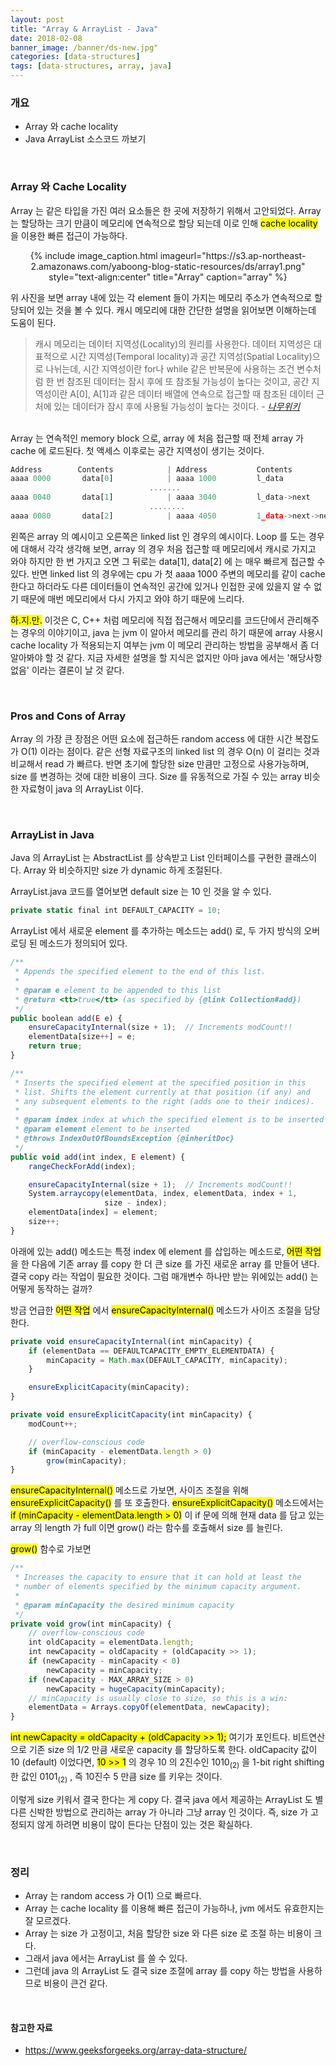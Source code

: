```yaml
---
layout: post
title: "Array & ArrayList - Java"
date: 2018-02-08
banner_image: /banner/ds-new.jpg"
categories: [data-structures]
tags: [data-structures, array, java]
---
```


### 개요
* Array 와 cache locality
* Java ArrayList 소스코드 까보기

<!--more-->

<br/>

### Array 와 Cache Locality
Array 는 같은 타입을 가진 여러 요소들은 한 곳에 저장하기 위해서 고안되었다. Array 는 할당하는 크기 만큼이 메모리에 연속적으로 할당 되는데 이로 인해 <mark>cache locality</mark> 을 이용한 빠른 접근이 가능하다.

<div style="text-align:center">
{% include image_caption.html imageurl="https://s3.ap-northeast-2.amazonaws.com/yaboong-blog-static-resources/ds/array1.png" style="text-align:center" title="Array" caption="array" %}
</div>


위 사진을 보면 array 내에 있는 각 element 들이 가지는 메모리 주소가 연속적으로 할당되어 있는 것을 볼 수 있다.
캐시 메모리에 대한 간단한 설명을 읽어보면 이해하는데 도움이 된다.


> 캐시 메모리는 데이터 지역성(Locality)의 원리를 사용한다. 데이터 지역성은 대표적으로 시간 지역성(Temporal locality)과 공간 지역성(Spatial Locality)으로 나뉘는데, 
시간 지역성이란 for나 while 같은 반복문에 사용하는 조건 변수처럼 한 번 참조된 데이터는 잠시 후에 또 참조될 가능성이 높다는 것이고, 
공간 지역성이란 A[0], A[1]과 같은 데이터 배열에 연속으로 접근할 때 참조된 데이터 근처에 있는 데이터가 잠시 후에 사용될 가능성이 높다는 것이다. 
<cite> - [나무위키](https://namu.wiki/w/%EC%BA%90%EC%8B%9C%20%EB%A9%94%EB%AA%A8%EB%A6%AC)</cite> 

<br/>
Array 는 연속적인 memory block 으로, array 에 처음 접근할 때 전체 array 가 cache 에 로드된다. 첫 액세스 이후로는 공간 지역성이 생기는 것이다.
 
 
```javascript
Address        Contents            | Address           Contents 
aaaa 0000       data[0]            | aaaa 1000         l_data 
                               .......
aaaa 0040       data[1]            | aaaa 3040         l_data->next
                               ........
aaaa 0080       data[2]            | aaaa 4050         1_data->next->next
```
 

왼쪽은 array 의 예시이고 오른쪽은 linked list 인 경우의 예시이다. Loop 를 도는 경우에 대해서 각각 생각해 보면, array 의 경우 처음 접근할 때 메모리에서 캐시로 가지고 와야 하지만 한 번 가지고 오면 그 뒤로는 data\[1\], data\[2\] 에 는 매우 빠르게 접근할 수 있다.
반면 linked list 의 경우에는 cpu 가 첫 aaaa 1000 주변의 메모리를 같이 cache 한다고 하더라도 다른 데이터들이 연속적인 공간에 있거나 인접한 곳에 있을지 알 수 없기 때문에 매번 메모리에서 다시 가지고 와야 하기 때문에 느리다.

<mark>하.지.만.</mark> 이것은 C, C++ 처럼 메모리에 직접 접근해서 메모리를 코드단에서 관리해주는 경우의 이야기이고, java 는 jvm 이 알아서 메모리를 관리 하기 때문에 array 사용시 cache locality 가 적용되는지 여부는 jvm 이 메모리 관리하는 방법을 공부해서 좀 더 알아봐야 할 것 같다.
지금 자세한 설명을 할 지식은 없지만 아마 java 에서는 '해당사항 없음' 이라는 결론이 날 것 같다.

<br/>

### Pros and Cons of Array
Array 의 가장 큰 장점은 어떤 요소에 접근하든 random access 에 대한 시간 복잡도가 O(1) 이라는 점이다. 같은 선형 자료구조의 linked list 의 경우 O(n) 이 걸리는 것과 비교해서 read 가 빠르다.
반면 초기에 할당한 size 만큼만 고정으로 사용가능하며, size 를 변경하는 것에 대한 비용이 크다. Size 를 유동적으로 가질 수 있는 array 비슷한 자료형이 java 의 ArrayList 이다.

<br/>

### ArrayList in Java
Java 의 ArrayList 는 AbstractList 를 상속받고 List 인터페이스를 구현한 클래스이다. Array 와 비슷하지만 size 가 dynamic 하게 조절된다.

ArrayList.java 코드를 열어보면 default size 는 10 인 것을 알 수 있다.

```javascript
private static final int DEFAULT_CAPACITY = 10;
```

ArrayList 에서 새로운 element 를 추가하는 메소드는 add() 로, 두 가지 방식의 오버로딩 된 메소드가 정의되어 있다.

```javascript
/**
 * Appends the specified element to the end of this list.
 *
 * @param e element to be appended to this list
 * @return <tt>true</tt> (as specified by {@link Collection#add})
 */
public boolean add(E e) {
    ensureCapacityInternal(size + 1);  // Increments modCount!!
    elementData[size++] = e;
    return true;
}

/**
 * Inserts the specified element at the specified position in this
 * list. Shifts the element currently at that position (if any) and
 * any subsequent elements to the right (adds one to their indices).
 *
 * @param index index at which the specified element is to be inserted
 * @param element element to be inserted
 * @throws IndexOutOfBoundsException {@inheritDoc}
 */
public void add(int index, E element) {
    rangeCheckForAdd(index);

    ensureCapacityInternal(size + 1);  // Increments modCount!!
    System.arraycopy(elementData, index, elementData, index + 1,
                     size - index);
    elementData[index] = element;
    size++;
}
``` 

아래에 있는 add() 메소드는 특정 index 에 element 를 삽입하는 메소드로, <mark>어떤 작업</mark>을 한 다음에 기존 array 를 copy 한 더 큰 size 를 가진 새로운 array 를 만들어 낸다.
결국 copy 라는 작업이 필요한 것이다. 그럼 매개변수 하나만 받는 위에있는 add() 는 어떻게 동작하는 걸까?

방금 언급한 <mark>어떤 작업</mark> 에서 <mark>ensureCapacityInternal()</mark> 메소드가 사이즈 조절을 담당한다.

```javascript
private void ensureCapacityInternal(int minCapacity) {
    if (elementData == DEFAULTCAPACITY_EMPTY_ELEMENTDATA) {
        minCapacity = Math.max(DEFAULT_CAPACITY, minCapacity);
    }

    ensureExplicitCapacity(minCapacity);
}

private void ensureExplicitCapacity(int minCapacity) {
    modCount++;

    // overflow-conscious code
    if (minCapacity - elementData.length > 0)
        grow(minCapacity);
}
```   

<mark>ensureCapacityInternal()</mark> 메소드로 가보면, 사이즈 조절을 위해 <mark>ensureExplicitCapacity()</mark> 를 또 호출한다.
<mark>ensureExplicitCapacity()</mark> 메소드에서는 <mark>if (minCapacity - elementData.length > 0)</mark> 이 if 문에 의해
현재 data 를 담고 있는 array 의 length 가 full 이면 grow() 라는 함수를 호출해서 size 를 늘린다.

<mark>grow()</mark> 함수로 가보면
```javascript
/**
 * Increases the capacity to ensure that it can hold at least the
 * number of elements specified by the minimum capacity argument.
 *
 * @param minCapacity the desired minimum capacity
 */
private void grow(int minCapacity) {
    // overflow-conscious code
    int oldCapacity = elementData.length;
    int newCapacity = oldCapacity + (oldCapacity >> 1);
    if (newCapacity - minCapacity < 0)
        newCapacity = minCapacity;
    if (newCapacity - MAX_ARRAY_SIZE > 0)
        newCapacity = hugeCapacity(minCapacity);
    // minCapacity is usually close to size, so this is a win:
    elementData = Arrays.copyOf(elementData, newCapacity);
}
```
<mark>int newCapacity = oldCapacity + (oldCapacity >> 1);</mark> 여기가 포인트다. 비트연산으로 기존 size 의 1/2 만큼 새로운 capacity 를 할당하도록 한다.
oldCapacity 값이 10 (default) 이었다면, <mark>10 >> 1</mark> 의 경우 10 의 2진수인 1010<sub>(2)</sub> 을 1-bit right shifting 한 값인 0101<sub>(2)</sub> , 즉 10진수 5 만큼 size 를 키우는 것이다.

이렇게 size 키워서 결국 한다는 게 copy 다. 결국 java 에서 제공하는 ArrayList 도 별다른 신박한 방법으로 관리하는 array 가 아니라 그냥 array 인 것이다. 
즉, size 가 고정되지 않게 하려면 비용이 많이 든다는 단점이 있는 것은 확실하다.
   

<br/>

### 정리
* Array 는 random access 가 O(1) 으로 빠르다.
* Array 는 cache locality 를 이용해 빠른 접근이 가능하나, jvm 에서도 유효한지는 잘 모르겠다.
* Array 는 size 가 고정이고, 처음 할당한 size 와 다른 size 로 조절 하는 비용이 크다.
* 그래서 java 에서는 ArrayList 를 쓸 수 있다.
* 그런데 java 의 ArrayList 도 결국 size 조절에 array 를 copy 하는 방법을 사용하므로 비용이 큰건 같다.

<br/>

#### 참고한 자료
* <a target="_blank" href="https://www.geeksforgeeks.org/array-data-structure/">https://www.geeksforgeeks.org/array-data-structure/</a>